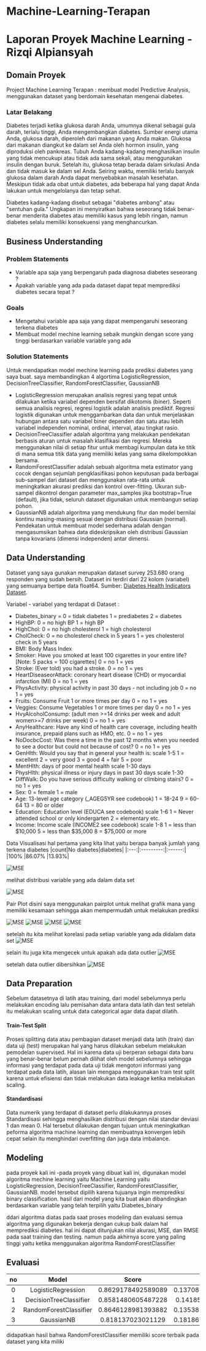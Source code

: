 # Machine-Learning-Terapan
# Laporan Proyek Machine Learning - Rizqi Alpiansyah

## Domain Proyek
Project Machine Learning Terapan : membuat model Predictive Analysis, menggunakan dataset yang berdomain kesehatan mengenai diabetes.
### Latar Belakang
Diabetes terjadi ketika glukosa darah Anda, umumnya dikenal sebagai gula darah, terlalu tinggi, Anda mengembangkan diabetes. Sumber energi utama Anda, glukosa darah, diperoleh dari makanan yang Anda makan. Glukosa dari makanan diangkut ke dalam sel Anda oleh hormon insulin, yang diproduksi oleh pankreas. Tubuh Anda kadang-kadang menghasilkan insulin yang tidak mencukupi atau tidak ada sama sekali, atau menggunakan insulin dengan buruk. Setelah itu, glukosa tetap berada dalam sirkulasi Anda dan tidak masuk ke dalam sel Anda.
Seiring waktu, memiliki terlalu banyak glukosa dalam darah Anda dapat menyebabkan masalah kesehatan. Meskipun tidak ada obat untuk diabetes, ada beberapa hal yang dapat Anda lakukan untuk mengelolanya dan tetap sehat.

Diabetes kadang-kadang disebut sebagai "diabetes ambang" atau "sentuhan gula." Ungkapan ini menyiratkan bahwa seseorang tidak benar-benar menderita diabetes atau memiliki kasus yang lebih ringan, namun diabetes selalu memiliki konsekuensi yang menghancurkan.
## Business Understanding
### Problem Statements
- Variable apa saja yang berpengaruh pada diagnosa diabetes seseorang ?
- Apakah variable yang ada pada dataset dapat tepat memprediksi diabetes secara tepat ?
 
### Goals
- Mengetahui variable apa saja yang dapat mempengaruhi seseorang terkena diabetes
- Membuat model mechine learning sebaik mungkin dengan score yang tinggi berdasarkan variable variable yang ada 

### Solution Statements
Untuk mendapatkan model mechine learning pada prediksi diabetes yang saya buat. saya membandingkan 4 algortima LogisticRegression, DecisionTreeClassifier, RandomForestClassifier, GaussianNB
- LogisticRegression merupakan analisis regresi yang tepat untuk dilakukan ketika variabel dependen bersifat dikotomis (biner). Seperti semua analisis regresi, regresi logistik adalah analisis prediktif. Regresi logistik digunakan untuk menggambarkan data dan untuk menjelaskan hubungan antara satu variabel biner dependen dan satu atau lebih variabel independen nominal, ordinal, interval, atau tingkat rasio.
- DecisionTreeClassifier adalah algoritma yang melakukan pendekatan berbasis aturan untuk masalah klasifikasi dan regresi. Mereka menggunakan nilai di setiap fitur untuk membagi kumpulan data ke titik di mana semua titik data yang memiliki kelas yang sama dikelompokkan bersama.
- RandomForestClassifier adalah sebuah algoritma meta estimator yang cocok dengan sejumlah pengklasifikasi pohon keputusan pada berbagai sub-sampel dari dataset dan menggunakan rata-rata untuk meningkatkan akurasi prediksi dan kontrol over-fitting. Ukuran sub-sampel dikontrol dengan parameter max_samples jika bootstrap=True (default), jika tidak, seluruh dataset digunakan untuk membangun setiap pohon.
- GaussianNB adalah algoritma yang mendukung fitur dan model bernilai kontinu masing-masing sesuai dengan distribusi Gaussian (normal). Pendekatan untuk membuat model sederhana adalah dengan mengasumsikan bahwa data dideskripsikan oleh distribusi Gaussian tanpa kovarians (dimensi independen) antar dimensi.

## Data Understanding
Dataset yang saya gunakan merupakan dataset survey 253.680 orang responden yang sudah bersih. Dataset ini terdiri dari 22 kolom (variabel) yang semuanya bertipe data float64.
Sumber: [Diabetes Health Indicators Dataset](https://www.kaggle.com/datasets/alexteboul/diabetes-health-indicators-dataset?select=diabetes_binary_health_indicators_BRFSS2015.csv).

Variabel - variabel yang terdapat di Dataset :
- Diabetes_binary = 0 = tidak diabetes 1 = prediabetes 2 = diabetes
- HighBP: 0 = no high BP 1 = high BP
- HighChol: 0 = no high cholesterol 1 = high cholesterol
- CholCheck: 0 = no cholesterol check in 5 years 1 = yes cholesterol check in 5 years
- BMI: Body Mass Index
- Smoker: Have you smoked at least 100 cigarettes in your entire life? [Note: 5 packs = 100 cigarettes] 0 = no 1 = yes
- Stroke: (Ever told) you had a stroke. 0 = no 1 = yes
- HeartDiseaseorAttack: coronary heart disease (CHD) or myocardial infarction (MI) 0 = no 1 = yes
- PhysActivity: physical activity in past 30 days - not including job 0 = no 1 = yes
- Fruits: Consume Fruit 1 or more times per day 0 = no 1 = yes
- Veggies: Consume Vegetables 1 or more times per day 0 = no 1 = yes
- HvyAlcoholConsump: (adult men >=14 drinks per week and adult women>=7 drinks per week) 0 = no 1 = yes
- AnyHealthcare: Have any kind of health care coverage, including health insurance, prepaid plans such as HMO, etc. 0 = no 1 = yes
- NoDocbcCost: Was there a time in the past 12 months when you needed to see a doctor but could not because of cost? 0 = no 1 = yes
- GenHlth: Would you say that in general your health is: scale 1-5 1 = excellent 2 = very good 3 = good 4 = fair 5 = poor
- MentHlth: days of poor mental health scale 1-30 days
- PhysHlth: physical illness or injury days in past 30 days scale 1-30
- DiffWalk: Do you have serious difficulty walking or climbing stairs? 0 = no 1 = yes
- Sex: 0 = female 1 = male
- Age: 13-level age category (_AGEG5YR see codebook) 1 = 18-24 9 = 60-64 13 = 80 or older
- Education: Education level (EDUCA see codebook) scale 1-6 1 = Never attended school or only kindergarten 2 = elementary etc.
- Income: Income scale (INCOME2 see codebook) scale 1-8 1 = less than $10,000 5 = less than $35,000 8 = $75,000 or more
 
Data Visualisasi
hal pertama yang kita lihat yaitu berapa banyak jumlah yang terkena diabetes 
|count|No diabetes|diabetes|
|:---:|:---------:|:------:|
|100%  |86.07% |13.93%|


![MSE](https://github.com/alpiansyah1204/ml-terapan-s1/blob/main/image/piechart.png?raw=True)

melihat distribusi variable yang ada dalam data set

![MSE](https://github.com/alpiansyah1204/ml-terapan-s1/blob/main/image/distribusi.png?raw=True)


Pair Plot disini saya menggunakan pairplot untuk melihat grafik mana yang memiliki kesamaan sehingga akan mempermudah untuk melakukan prediksi

![MSE](https://github.com/alpiansyah1204/ml-terapan-s1/blob/main/image/pairplot.png?raw=True)
![MSE](https://github.com/alpiansyah1204/ml-terapan-s1/blob/main/image/pairplot1.png?raw=True)
![MSE](https://github.com/alpiansyah1204/ml-terapan-s1/blob/main/image/pairplot2.png?raw=True)
![MSE](https://github.com/alpiansyah1204/ml-terapan-s1/blob/main/image/pairplot3.png?raw=True)

setelah itu kita melihat korelasi pada setiap variable yang ada didalam data set 
![MSE](https://github.com/alpiansyah1204/ml-terapan-s1/blob/main/image/korelasi.png?raw=True)

selain itu juga kita mengecek untuk apakah ada data outlier 
![MSE](https://github.com/alpiansyah1204/ml-terapan-s1/blob/main/image/before%20boxplot.png?raw=True)

setelah data outlier dibersihkan 
![MSE](https://github.com/alpiansyah1204/ml-terapan-s1/blob/main/image/after%20boxplot.png?raw=True)

## Data Preparation
Sebelum datasetnya di latih atau training, dari model sebelumnya perlu melakukan encoding lalu pemisahan data antara data latih dan test setelah itu melakukan scaling untuk data categorical agar data dapat dilatih.

#### Train-Test Split
Proses splitting data atau pembagian dataset menjadi data latih (train) dan data uji (test) merupakan hal yang harus dilakukan sebelum melakukan pemodelan supervised. Hal ini karena data uji berperan sebagai data baru yang benar-benar belum pernah dilihat oleh model sebelumnya sehingga informasi yang terdapat pada data uji tidak mengotori informasi yang terdapat pada data latih, alasan lain mengapa menggunakan train test split karena untuk efisiensi dan tidak melakukan data leakage ketika melakukan scaling. 

#### Standardisasi 
Data numerik yang terdapat di dataset perlu dilakukannya proses Standardisasi sehingga menghasilkan distribusi dengan nilai standar deviasi 1 dan mean 0. Hal tersebut dilakukan dengan tujuan untuk meningkatkan peforma algoritma machine learning dan membuatnya konvergen lebih cepat selain itu menghindari overfitting dan juga data imbalance.

## Modeling
pada proyek kali ini 
-pada proyek yang dibuat kali ini, digunakan model algoritma mechine learning yaitu Machine Learning yaitu LogisticRegression, DecisionTreeClassifier, RandomForestClassifier, GaussianNB. model tersebut dipilih karena tujuanya ingin memprediksi binary classification. hasil dari model yang kita buat akan dibandingkan berdasarkan variable yang telah terpilih yaitu Diabetes_binary

ddari algoritma diatas pada saat proses modeling dan evaluasi semua algoritma yang digunakan bekerja dengan cukup baik dalam hal memprediksi diabetes. hal ini dapat ditunjukan nilai akurasi, MSE, dan RMSE pada saat training dan testing. namun pada akhirnya score yang paling tinggi yaitu ketika menggunakan algoritma RandomForestClassifier

## Evaluasi 
|no|Model	|Score|mse|rmse|
|:---:|:---------------------------------:|:---------------:|:-----------------:|:-----------------:|
|0 |LogisticRegression |0.8629178492589089|0.13708215074109115|0.37024606782664304|
|1 |DecisionTreeClassifier |0.8581480605487228|0.1418519394512772|0.37663236644143744|
|2 |RandomForestClassifier |0.8646128981393882|0.13538710186061179|0.3679498632430943|
|3 |GaussianNB |0.818137023021129|0.18186297697887102|0.42645395645822193|


didapatkan hasil bahwa RandomForestClassifier memiliki score terbaik pada dataset yang kita miliki
